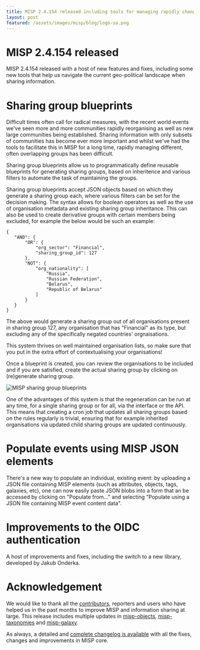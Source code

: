 ```yaml
---
title: MISP 2.4.154 released including tools for managing rapidly changing communities
layout: post
featured: /assets/images/misp/blog/logo-ua.png
---
```


# MISP 2.4.154 released

MISP 2.4.154 released with a host of new features and fixes, including some new tools that help us navigate the current geo-political landscape when sharing information.

# Sharing group blueprints

Difficult times often call for radical measures, with the recent world events we've seen more and more communities rapidly reorganising as well as new large communities being established. Sharing information with only subsets of communities has become ever more important and whilst we've had the tools to facilitate this in MISP for a long time, rapidly managing different, often overlapping groups has been difficult.

Sharing group blueprints allow us to programmatically define reusable blueprints for generating sharing groups, based on inheritence and various filters to automate the task of maintaining the groups.

Sharing group blueprints accept JSON objects based on which they generate a sharing group each, where various filters can be set for the decision making. The syntax allows for boolean operators as well as the use of organisation metadata and existing sharing group inheritance. This can also be used to create derivative groups with certain members being excluded, for example the below would be such an example:

```
{
   "AND": {
       "OR": {
           "org_sector": "Financial",
           "sharing_group_id": 127
       },
       "NOT": {
           "org_nationality": [
               "Russia",
               "Russian Federation",
               "Belarus",
               "Republic of Belarus"
           ]
       }
   }
}
```

The above would generate a sharing group out of all organisations present in sharing group 127, any organisation that has "Financial" as its type, but excluding any of the specifically negated countries' orgnaisations.

This system thrives on well maintained organisation lists, so make sure that you put in the extra effort of contextualising your organisations!

Once a blueprint is created, you can review the organisations to be included and if you are satisfied, create the actual sharing group by clicking on (re)generate sharing group. 

![MISP sharing group blueprints](https://www.misp-project.org/assets/images/misp/blog/sharing-group-blueprint.png)

One of the advantages of this system is that the regeneration can be run at any time, for a single sharing group or for all, via the interface or the API. This means that creating a cron job that updates all sharing groups based on the rules regularly is trivial, ensuring that for example inherited organisations via updated child sharing groups are updated continuously.

# Populate events using MISP JSON elements

There's a new way to populate an individual, existing event: by uploading a JSON file containing MISP elements (such as attributes, objects, tags, galaxies, etc), one can now easily paste JSON blobs into a form that an be accessed by clicking on "Populate from..." and selecting "Populate using a JSON file containing MISP event content data".

# Improvements to the OIDC authentication

A host of improvements and fixes, including the switch to a new library, developed by Jakub Onderka.

# Acknowledgement

We would like to thank all the [contributors](https://www.misp-project.org/contributors), reporters and users who have helped us in the past months to improve MISP and information sharing at large. This release includes multiple updates in [misp-objects](https://www.misp-project.org/objects.html), [misp-taxonomies](https://www.misp-project.org/taxonomies.html) and [misp-galaxy](https://www.misp-project.org/galaxy.html).

As always, a detailed and [complete changelog is available](https://www.misp-project.org/Changelog.txt) with all the fixes, changes and improvements in MISP core.


